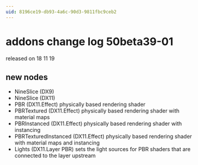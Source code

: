 ```yaml
---
uid: 8196ce19-db93-4a6c-90d3-9811fbc9ceb2
---
```


# addons change log 50beta39-01
released on 18 11 19  

## new nodes
* NineSlice (DX9)  
* NineSlice (DX11)  
* PBR (DX11.Effect) physically based rendering shader  
* PBRTextured (DX11.Effect) physically based rendering shader with material maps  
* PBRInstanced (DX11.Effect) physically based rendering shader with instancing  
* PBRTexturedInstanced (DX11.Effect) physically based rendering shader with material maps and instancing  
* Lights (DX11.Layer PBR) sets the light sources for PBR shaders that are connected to the layer upstream  